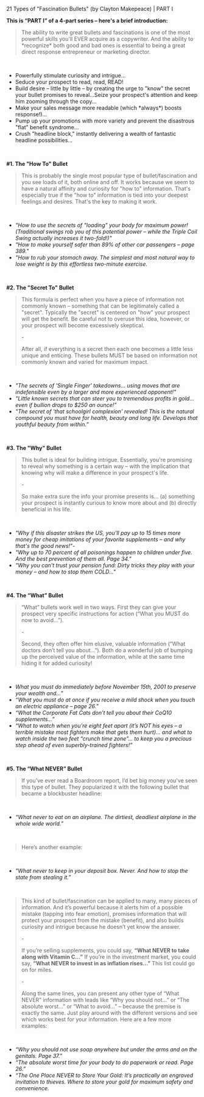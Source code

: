 21 Types of "Fascination Bullets" (by Clayton Makepeace) | PART I

**This is “PART I” of a 4-part series – here's a brief introduction:**

>The ability to write great bullets and fascinations is one of the most powerful skills you'll EVER acquire as a copywriter. And the ability to \*recognize\* both good and bad ones is essential to being a great direct response entrepreneur or marketing director.

&#x200B;

* Powerfully stimulate curiosity and intrigue...
* Seduce your prospect to read, read, READ!
* Build desire – little by little – by creating the urge to "know" the secret your bullet promises to reveal...Seize your prospect's attention and keep him zooming through the copy...
* Make your sales message more readable (which \*always\*) boosts response!)...
* Pump up your promotions with more variety and prevent the disastrous "flat" benefit syndrome...
* Crush "headline block," instantly delivering a wealth of fantastic headline possibilities...

&#x200B;

**#1. The "How To" Bullet**

>This is probably the single most popular type of bullet/fascination and you see loads of it, both online and off. It works because we seem to have a natural affinity and curiosity for "how to" information. That's especially true if the "how to" information is tied into your deepest feelings and desires. That's the key to making it work.

&#x200B;

* *"How to use the secrets of "loading" your body for maximum power! (Traditional swings rob you of this potential power – while the Triple Coil Swing actually increases it two-fold!)"*
* *"How to make yourself safer than 89% of other car passengers – page 389."*
* *"How to rub your stomach away. The simplest and most natural way to lose weight is by this effortless two-minute exercise.*

&#x200B;

**#2. The "Secret To" Bullet**

>This formula is perfect when you have a piece of information not commonly known – something that can be legitimately called a "secret". Typically the "secret" is centered on "how" your prospect will get the benefit. Be careful not to overuse this idea, however, or your prospect will become excessively skeptical.  
>  
>\-  
>  
>After all, if everything is a secret then each one becomes a little less unique and enticing. These bullets MUST be based on information not commonly known and varied for maximum impact.

&#x200B;

* *"The secrets of 'Single Finger' takedowns... using moves that are indefensible even by a larger and more experienced opponent!"*
* *"Little known secrets that can steer you to tremendous profits in gold... even if bullion drops to $250 an ounce!”*
* *"The secret of 'that schoolgirl complexion' revealed! This is the natural compound you must have for health, beauty and long life. Develops that youthful beauty from within.”*

&#x200B;

**#3. The "Why" Bullet**

>This bullet is ideal for building intrigue. Essentially, you're promising to reveal why something is a certain way – with the implication that knowing why will make a difference in your prospect's life.  
>  
>\-  
>  
>So make extra sure the info your promise presents is... (a) something your prospect is instantly curious to know more about and (b) directly beneficial in his life.

&#x200B;

* *"Why if this disaster strikes the US, you'll pay up to 15 times more money for cheap imitations of your favorite supplements – and why that's the good news!"*\-
* *"Why up to 70 percent of all poisonings happen to children under five. And the best prevention of them all. Page 34."*
* *"Why you can't trust your pension fund: Dirty tricks they play with your money – and how to stop them COLD..."*

&#x200B;

**#4. The “What” Bullet**

>“What” bullets work well in two ways. First they can give your prospect very specific instructions for action (“What you MUST do now to avoid…”).  
>  
>\-  
>  
>Second, they often offer him elusive, valuable information (“What doctors don’t tell you about…”). Both do a wonderful job of bumping up the perceived value of the information, while at the same time hiding it for added curiosity!

&#x200B;

* *What you must do immediately before November 15th, 2001 to preserve your wealth and…”*
* *“What you must do at once if you receive a mild shock when you touch an electric appliance – page 26.”*
* *“What the Corporate Fat Cats don’t tell you about their CoQ10 supplements…”*
* *“What to watch when you’re eight feet apart (it’s NOT his eyes – a terrible mistake most fighters make that gets them hurt)... and what to watch inside the two feet “crunch time zone”... to keep you a precious step ahead of even superbly-trained fighters!”*

&#x200B;

**#5. The “What NEVER” Bullet**

>If you’ve ever read a Boardroom report, I’d bet big money you’ve seen this type of bullet. They popularized it with the following bullet that became a blockbuster headline:

&#x200B;

* *“What never to eat on an airplane. The dirtiest, deadliest airplane in the whole wide world.”*

&#x200B;

>Here’s another example:

&#x200B;

* *"What never to keep in your deposit box. Never. And how to stop the state from stealing it.”*

&#x200B;

>This kind of bullet/fascination can be applied to many, many pieces of information. And it’s powerful because it alerts him of a possible mistake (tapping into fear emotion), promises information that will protect your prospect from the mistake (benefit), and also builds curiosity and intrigue because he doesn’t yet know the answer.  
>  
>\-  
>  
>If you’re selling supplements, you could say, **“What NEVER to take along with Vitamin C…”** If you’re in the investment market, you could say, **“What NEVER to invest in as inflation rises…”** This list could go on for miles.  
>  
>\-  
>  
>Along the same lines, you can present any other type of “What NEVER” information with leads like “Why you should not…” or “The absolute worst…” or “What to avoid…” – because the premise is exactly the same. Just play around with the different versions and see which works best for your information. Here are a few more examples:

&#x200B;

* *“Why you should* *not* *use soap anywhere but under the arms and on the genitals. Page 37.”*
* *“The absolute* *worst* *time for your body to do paperwork or read. Page 26.”*
* *“The One Place NEVER to Store Your Gold: It’s practically an engraved invitation to thieves. Where to store your gold for maximum safety and convenience.*
